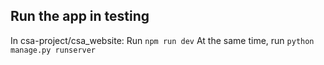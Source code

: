 ## Run the app in testing
In csa-project/csa_website:
Run <code>npm run dev</code>
At the same time, run <code>python manage.py runserver</code>
